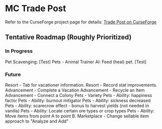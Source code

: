 # MC Trade Post  
Refer to the CurseForge project page for details: [Trade Post on CurseForge](https://www.curseforge.com/minecraft/mc-mods/mc-trade-post)

## Tentative Roadmap (Roughly Prioritized)
### In Progress
Pet Scavenging: [Test]
Pets - Animal Trainer AI: Feed (heal) pet. [Test]

### Future
Resort - Tab for vacationer information.
Resort - Record stat improvements.
Advancement - Complete a Vacation
Advancement - Recycle an Item
Advancement - Connect a Colony
Pets - Variety
Pets - Ability: happiness factor
Pets - Ability: burnout mitigator
Pets - Ability: sickness decreased
Pets - Ability: scarecrow effect - bonus to harvest yields (not needed in vanilla)
Pets - Ability: Locate certain ore types or crop types
Pets - Ability: Move items from point A to point B.
Marketplace - Change sellable item approach to "Analyze and Add"
